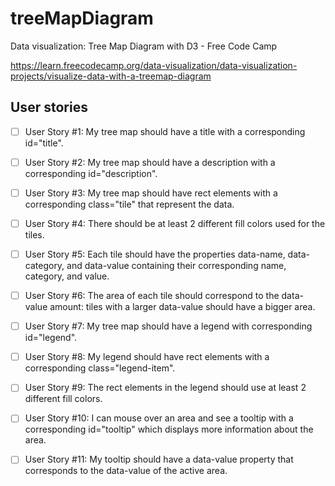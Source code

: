# treeMapDiagram
Data visualization: Tree Map Diagram with D3 - Free Code Camp

https://learn.freecodecamp.org/data-visualization/data-visualization-projects/visualize-data-with-a-treemap-diagram

## User stories
- [ ] User Story #1: My tree map should have a title with a corresponding id="title".
- [ ] User Story #2: My tree map should have a description with a corresponding id="description".
- [ ] User Story #3: My tree map should have rect elements with a corresponding class="tile" that represent the data.
- [ ] User Story #4: There should be at least 2 different fill colors used for the tiles.
- [ ] User Story #5: Each tile should have the properties data-name, data-category, and data-value containing their corresponding name, category, and value.
- [ ] User Story #6: The area of each tile should correspond to the data-value amount: tiles with a larger data-value should have a bigger area.
- [ ] User Story #7: My tree map should have a legend with corresponding id="legend".
- [ ] User Story #8: My legend should have rect elements with a corresponding class="legend-item".
- [ ] User Story #9: The rect elements in the legend should use at least 2 different fill colors.
- [ ] User Story #10: I can mouse over an area and see a tooltip with a corresponding id="tooltip" which displays more information about the area.
- [ ] User Story #11: My tooltip should have a data-value property that corresponds to the data-value of the active area.

